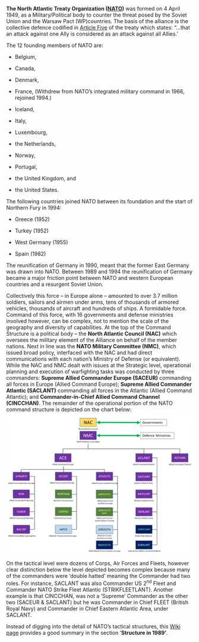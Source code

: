 **The North Atlantic Treaty Organization
([<span class="underline">NATO</span>](https://www.nato.int/cps/ic/natohq/index.htm))**
was formed on 4 April 1949, as a Military/Political body to counter the
threat posed by the Soviet Union and the Warsaw Pact (WP)countries. The
basis of the alliance is the collective defence codified in
[<span class="underline">Article
Five</span>](https://www.nato.int/cps/ic/natohq/topics_110496.htm) of
the treaty which states: “…that an attack against one Ally is considered
as an attack against all Allies.’

The 12 founding members of NATO are:

  - Belgium,

  - Canada,

  - Denmark,

  - France, (Withdrew from NATO’s integrated military command in 1966,
    rejoined 1994.)

  - Iceland,

  - Italy,

  - Luxembourg,

  - the Netherlands,

  - Norway,

  - Portugal,

  - the United Kingdom, and

  - the United States.

The following countries joined NATO between its foundation and the start
of Northern Fury in 1994:

  - Greece (1952)

  - Turkey (1952)

  - West Germany (1955)

  - Spain (1982)

The reunification of Germany in 1990, meant that the former East Germany
was drawn into NATO. Between 1989 and 1994 the reunification of Germany
became a major friction point between NATO and western European
countries and a resurgent Soviet Union.

Collectively this force – in Europe alone – amounted to over 3.7 million
soldiers, sailors and airmen under arms, tens of thousands of armored
vehicles, thousands of aircraft and hundreds of ships. A formidable
force. Command of this force, with 16 governments and defense ministries
involved however, can be complex, not to mention the scale of the
geography and diversity of capabilities. At the top of the Command
Structure is a political body – the **North Atlantic Council (NAC)**
which oversees the military element of the Alliance on behalf of the
member nations. Next in line was the **NATO Military Committee (NMC)**,
which issued broad policy, interfaced with the NAC and had direct
communications with each nation’s Ministry of Defense (or equivalent).
While the NAC and NMC dealt with issues at the Strategic level,
operational planning and execution of warfighting tasks was conducted by
three commanders: **Supreme Allied Commander Europe (SACEUR)**
commanding all forces in Europe (Allied Command Europe); **Supreme
Allied Commander Atlantic (SACLANT)** commanding all forces in the
Atlantic (Allied Command Atlantic); and **Commander-in-Chief Allied
Command Channel (CINCCHAN)**. The remainder of the operational portion
of the NATO command structure is depicted on the chart below:

![](/assets/images/nato/image1.png)

On the tactical level were dozens of Corps, Air Forces and Fleets,
however clear distinction below the level depicted becomes complex
because many of the commanders were ‘double hatted’ meaning the
Commander had two roles. For instance, SACLANT was also Commander US
2<sup>nd</sup> Fleet and Commander NATO Strike Fleet Atlantic
(STRIKFLEETLANT). Another example is that CINCCHAN, was not a ‘Supreme’
Commander as the other two (SACEUR & SACLANT) but he was Commander in
Chief FLEET (British Royal Navy) and Commander in Chief Eastern Atlantic
Area, under SACLANT.

Instead of digging into the detail of NATO’s tactical structures, this
[<span class="underline">Wiki
page</span>](https://en.wikipedia.org/wiki/Structure_of_NATO#Structure_in_1989)
provides a good summary in the section ‘**Structure in 1989’**.
